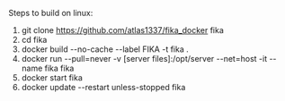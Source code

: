 Steps to build on linux:

1. git clone https://github.com/atlas1337/fika_docker fika
2. cd fika
3. docker build --no-cache --label FIKA -t fika .
4. docker run --pull=never -v [server files]:/opt/server --net=host -it --name fika fika
5. docker start fika
6. docker update --restart unless-stopped fika
